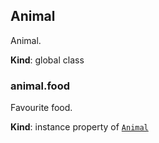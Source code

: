 <a name="Animal"></a>

## Animal
Animal.

**Kind**: global class  
<a name="Animal+food"></a>

### animal.food
Favourite food.

**Kind**: instance property of <code>[Animal](#Animal)</code>  
